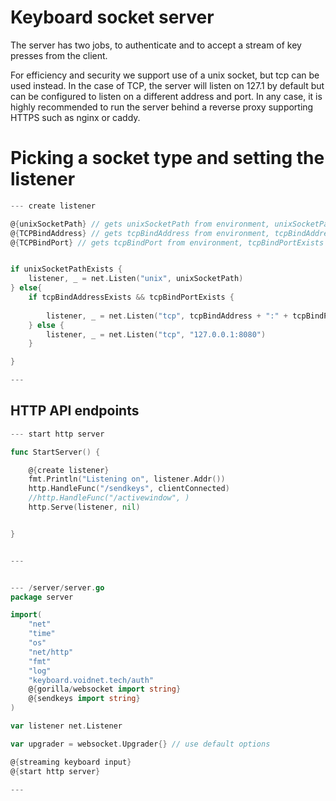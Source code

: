 # Keyboard socket server

The server has two jobs, to authenticate and to accept a stream of key presses from the client.

For efficiency and security we support use of a unix socket, but tcp can be used instead. In the case of TCP, the server will listen on 127.1 by default but can be configured to listen on a different address and port. In any case, it is highly recommended to run the server behind a reverse proxy supporting HTTPS such as nginx or caddy.

# Picking a socket type and setting the listener


``` go
--- create listener

@{unixSocketPath} // gets unixSocketPath from environment, unixSocketPathExists defines if it exists
@{TCPBindAddress} // gets tcpBindAddress from environment, tcpBindAddressExists defines if it exists
@{TCPBindPort} // gets tcpBindPort from environment, tcpBindPortExists defines if it exists


if unixSocketPathExists {
    listener, _ = net.Listen("unix", unixSocketPath)
} else{
    if tcpBindAddressExists && tcpBindPortExists {
        
        listener, _ = net.Listen("tcp", tcpBindAddress + ":" + tcpBindPort)
    } else {
        listener, _ = net.Listen("tcp", "127.0.0.1:8080")
    }

}

---
```


## HTTP API endpoints



``` go
--- start http server

func StartServer() {

    @{create listener}
	fmt.Println("Listening on", listener.Addr())
    http.HandleFunc("/sendkeys", clientConnected)
	//http.HandleFunc("/activewindow", )
    http.Serve(listener, nil)


}


---


--- /server/server.go
package server

import(
    "net"
	"time"
    "os"
    "net/http"
    "fmt"
    "log"
	"keyboard.voidnet.tech/auth"
    @{gorilla/websocket import string}
    @{sendkeys import string}
)

var listener net.Listener

var upgrader = websocket.Upgrader{} // use default options

@{streaming keyboard input}
@{start http server}

---
```